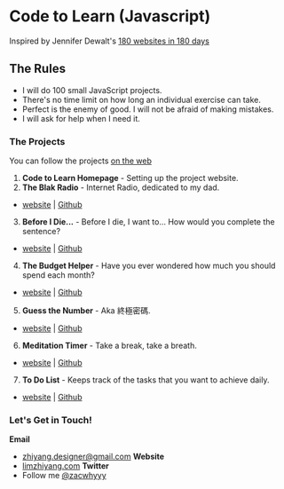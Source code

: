 # Code to Learn (Javascript)

Inspired by Jennifer Dewalt's [180 websites in 180 days](http://jenniferdewalt.com/index.html)

## The Rules

* I will do 100 small JavaScript projects.
* There's no time limit on how long an individual exercise can take.
* Perfect is the enemy of good. I will not be afraid of making mistakes.
* I will ask for help when I need it.

### The Projects

You can follow the projects [on the web](http://limzhiyang.com/codetolearn/)

1. **Code to Learn Homepage** - Setting up the project website.
2. **The Blak Radio** - Internet Radio, dedicated to my dad.
  - [website](http://limzhiyang.com/codetolearn/2-blakradio) | [Github](https://github.com/zacwhyyy/blak-radio)
3. **Before I Die...** - Before I die, I want to... How would you complete the sentence?
  - [website](http://limzhiyang.com/codetolearn/3-beforeidie) | [Github](https://github.com/zacwhyyy/before-i-die)
4. **The Budget Helper** - Have you ever wondered how much you should spend each month?
  - [website](http://limzhiyang.com/codetolearn/4-budget) | [Github](https://github.com/zacwhyyy/the-budget-helper)
5. **Guess the Number** - Aka 終極密碼.
  - [website](https://github.com/zacwhyyy/guess-the-number) | [Github](https://github.com/zacwhyyy/blak-radio)
6. **Meditation Timer** - Take a break, take a breath.
  - [website](https://github.com/zacwhyyy/meditation-timer) | [Github](https://github.com/zacwhyyy/blak-radio)
7. **To Do List** - Keeps track of the tasks that you want to achieve daily.
  - [website](http://limzhiyang.com/codetolearn/7-todo) | [Github](https://github.com/zacwhyyy/to-do-list)
  
### Let's Get in Touch!
**Email** 
- [zhiyang.designer@gmail.com](zhiyang.designer@gmail.com)
**Website** 
- [limzhiyang.com](http://limzhiyang.com/)
**Twitter** 
- Follow me [@zacwhyyy](https://twitter.com/zacwhyyy)
